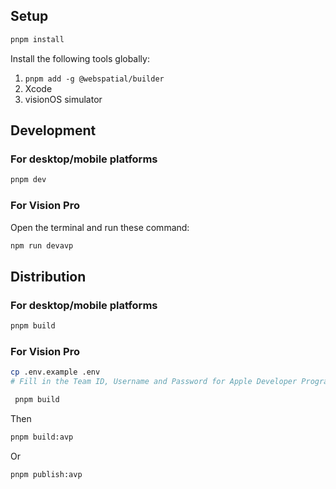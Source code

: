 ## Setup

```bash
pnpm install
```

Install the following tools globally:

1. `pnpm add -g @webspatial/builder`
2. Xcode
3. visionOS simulator

## Development

### For desktop/mobile platforms

```bash
pnpm dev
```

### For Vision Pro

Open the terminal and run these command:

```bash
npm run devavp
```

## Distribution

### For desktop/mobile platforms

```bash
pnpm build
```

### For Vision Pro

```bash
cp .env.example .env
# Fill in the Team ID, Username and Password for Apple Developer Program in the .env file.
```

```bash
 pnpm build
```

Then

```bash
pnpm build:avp
```

Or

```bash
pnpm publish:avp
```
